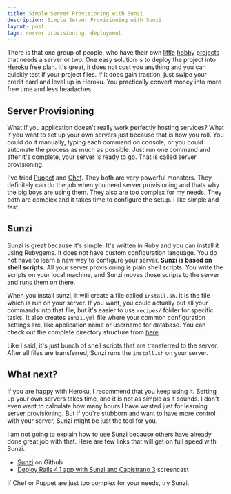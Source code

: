 ```yaml
---
title: Simple Server Provisioning with Sunzi
description: Simple Server Provisioning with Sunzi
layout: post
tags: server provisioning, deployment
---
```


There is that one group of people, who have their own [little](http://tinybill.net) [hobby](http://gridlover.net) [projects](http://yourdream.io) that needs a server or two. One easy solution is to deploy the project into [Heroku](http://heroku.com) free plan. It's great, it does not cost you anything and you can quickly test if your project flies. If it does gain traction, just swipe your credit card and level up in Heroku. You practically convert money into more free time and less headaches.

## Server Provisioning

What if you application doesn't really work perfectly hosting services? What if you want to set up your own servers just because that is how you roll. You could do it manually, typing each command on console, or you could automate the process as much as possible. Just run one command and after it's complete, your server is ready to go. That is called server provisioning.

I've tried [Puppet](http://puppetlabs.com/) and [Chef](http://www.getchef.com/). They both are very powerful monsters. They definitely can do the job when you need server provisioning and thats why the big boys are using them. They also are too complex for my needs. They both are complex and it takes time to configure the setup. I like simple and fast.

## Sunzi

Sunzi is great because it's simple. It's written in Ruby and you can install it using Rubygems. It does not have custom configuration language. You do not have to learn a new way to configure your server. **Sunzi is based on shell scripts.** All your server provisioning is plain shell scripts. You write the scripts on your local machine, and Sunzi moves those scripts to the server and runs them on there.

When you install sunzi, it will create a file called ```install.sh```. It is the file which is run on your server. If you want, you could actually put all your commands into that file, but it's easier to use ```recipes/``` folder for specific tasks. It also creates ```sunzi.yml``` file where your common configuration settings are, like application name or username for database. You can check out the complete directory structure from [here](https://github.com/kenn/sunzi#directory-structure).

Like I said, it's just bunch of shell scripts that are transferred to the server. After all files are transferred, Sunzi runs the ```install.sh``` on your server.

## What next?

If you are happy with Heroku, I recommend that you keep using it. Setting up your own servers takes time, and it is not as simple as it sounds. I don't even want to calculate how many hours I have wasted just for learning server provisioning. But if you're stubborn and want to have more control with your server, Sunzi might be just the tool for you.

I am not going to explain how to use Sunzi because others have already done great job with that. Here are few links that will get on full speed with Sunzi.

- [Sunzi](https://github.com/kenn/sunzi) on Github
- [Deploy Rails 4.1 app with Sunzi and Capistrano 3](http://www.youtube.com/watch?v=3mwupXqtkmg) screencast

If Chef or Puppet are just too complex for your needs, try Sunzi.
